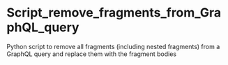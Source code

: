 # Script_remove_fragments_from_GraphQL_query
 Python script to remove all fragments (including nested fragments) from a GraphQL query and replace them with the fragment bodies
